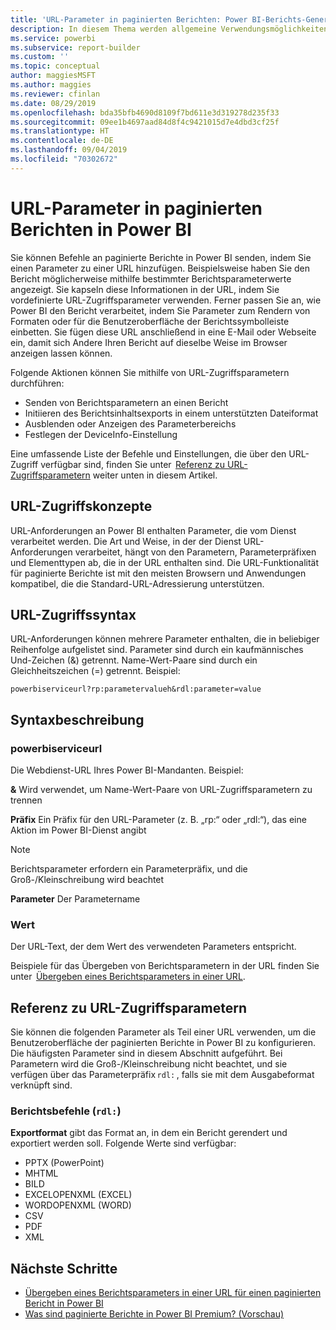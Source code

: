 ```yaml
---
title: 'URL-Parameter in paginierten Berichten: Power BI-Berichts-Generator'
description: In diesem Thema werden allgemeine Verwendungsmöglichkeiten für die Parameter des Berichts-Generators von Power BI für paginierte Berichte, die Eigenschaften, die Sie festlegen können, und vieles mehr beschrieben.
ms.service: powerbi
ms.subservice: report-builder
ms.custom: ''
ms.topic: conceptual
author: maggiesMSFT
ms.author: maggies
ms.reviewer: cfinlan
ms.date: 08/29/2019
ms.openlocfilehash: bda35bfb4690d8109f7bd611e3d319278d235f33
ms.sourcegitcommit: 09ee1b4697aad84d8f4c9421015d7e4dbd3cf25f
ms.translationtype: HT
ms.contentlocale: de-DE
ms.lasthandoff: 09/04/2019
ms.locfileid: "70302672"
---
```

# <a name="url-parameters-in-paginated-reports-in-power-bi"></a>URL-Parameter in paginierten Berichten in Power BI

Sie können Befehle an paginierte Berichte in Power BI senden, indem Sie einen Parameter zu einer URL hinzufügen. Beispielsweise haben Sie den Bericht möglicherweise mithilfe bestimmter Berichtsparameterwerte angezeigt. Sie kapseln diese Informationen in der URL, indem Sie vordefinierte URL-Zugriffsparameter verwenden. Ferner passen Sie an, wie Power BI den Bericht verarbeitet, indem Sie Parameter zum Rendern von Formaten oder für die Benutzeroberfläche der Berichtssymbolleiste einbetten. Sie fügen diese URL anschließend in eine E-Mail oder Webseite ein, damit sich Andere Ihren Bericht auf dieselbe Weise im Browser anzeigen lassen können. 

Folgende Aktionen können Sie mithilfe von URL-Zugriffsparametern durchführen: 

- Senden von Berichtsparametern an einen Bericht 
- Initiieren des Berichtsinhaltsexports in einem unterstützten Dateiformat 
- Ausblenden oder Anzeigen des Parameterbereichs 
- Festlegen der DeviceInfo-Einstellung 

Eine umfassende Liste der Befehle und Einstellungen, die über den URL-Zugriff verfügbar sind, finden Sie unter  [Referenz zu URL-Zugriffsparametern](#url-access-parameter-reference) weiter unten in diesem Artikel. 

## <a name="url-access-concepts"></a>URL-Zugriffskonzepte 

URL-Anforderungen an Power BI enthalten Parameter, die vom Dienst verarbeitet werden. Die Art und Weise, in der der Dienst URL-Anforderungen verarbeitet, hängt von den Parametern, Parameterpräfixen und Elementtypen ab, die in der URL enthalten sind. Die URL-Funktionalität für paginierte Berichte ist mit den meisten Browsern und Anwendungen kompatibel, die die Standard-URL-Adressierung unterstützen. 

## <a name="url-access-syntax"></a>URL-Zugriffssyntax 

URL-Anforderungen können mehrere Parameter enthalten, die in beliebiger Reihenfolge aufgelistet sind. Parameter sind durch ein kaufmännisches Und-Zeichen (&) getrennt. Name-Wert-Paare sind durch ein Gleichheitszeichen (=) getrennt. Beispiel:

```
powerbiserviceurl?rp:parametervalueh&rdl:parameter=value  
```

## <a name="syntax-description"></a>Syntaxbeschreibung 

### <a name="powerbiserviceurl"></a>powerbiserviceurl 

Die Webdienst-URL Ihres Power BI-Mandanten. Beispiel: 

**&** Wird verwendet, um Name-Wert-Paare von URL-Zugriffsparametern zu trennen

**Präfix** Ein Präfix für den URL-Parameter (z. B. „rp:“ oder „rdl:“), das eine Aktion im Power BI-Dienst angibt 

> [!NOTE]
> Berichtsparameter erfordern ein Parameterpräfix, und die Groß-/Kleinschreibung wird beachtet 

**Parameter** Der Parametername 

### <a name="value"></a>Wert 

Der URL-Text, der dem Wert des verwendeten Parameters entspricht. 

Beispiele für das Übergeben von Berichtsparametern in der URL finden Sie unter  [Übergeben eines Berichtsparameters in einer URL](report-builder-url-pass-parameters.md).

## <a name="url-access-parameter-reference"></a>Referenz zu URL-Zugriffsparametern

Sie können die folgenden Parameter als Teil einer URL verwenden, um die Benutzeroberfläche der paginierten Berichte in Power BI zu konfigurieren. Die häufigsten Parameter sind in diesem Abschnitt aufgeführt. Bei Parametern wird die Groß-/Kleinschreibung nicht beachtet, und sie verfügen über das Parameterpräfix `rdl:` , falls sie mit dem Ausgabeformat verknüpft sind.  

### <a name="report-commands-rdl"></a>Berichtsbefehle (`rdl:`) 

**Exportformat** gibt das Format an, in dem ein Bericht gerendert und exportiert werden soll. Folgende Werte sind verfügbar: 
- PPTX (PowerPoint)
- MHTML 
- BILD 
- EXCELOPENXML (EXCEL) 
- WORDOPENXML (WORD) 
- CSV 
- PDF 
- XML 

## <a name="next-steps"></a>Nächste Schritte

- [Übergeben eines Berichtsparameters in einer URL für einen paginierten Bericht in Power BI](report-builder-url-pass-parameters.md)
- [Was sind paginierte Berichte in Power BI Premium? (Vorschau)](paginated-reports-report-builder-power-bi.md)
